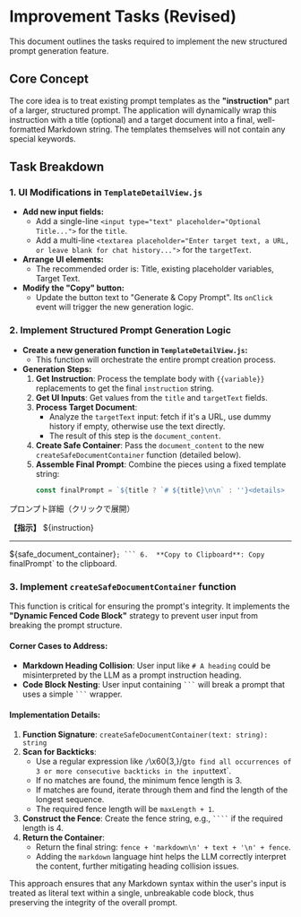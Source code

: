 # Improvement Tasks (Revised)

This document outlines the tasks required to implement the new structured prompt generation feature.

## Core Concept

The core idea is to treat existing prompt templates as the **"instruction"** part of a larger, structured prompt. The application will dynamically wrap this instruction with a title (optional) and a target document into a final, well-formatted Markdown string. The templates themselves will not contain any special keywords.

## Task Breakdown

### 1. UI Modifications in `TemplateDetailView.js`

-   **Add new input fields:**
    -   Add a single-line `<input type="text" placeholder="Optional Title...">` for the `title`.
    -   Add a multi-line `<textarea placeholder="Enter target text, a URL, or leave blank for chat history...">` for the `targetText`.
-   **Arrange UI elements:**
    -   The recommended order is: Title, existing placeholder variables, Target Text.
-   **Modify the "Copy" button:**
    -   Update the button text to "Generate & Copy Prompt". Its `onClick` event will trigger the new generation logic.

### 2. Implement Structured Prompt Generation Logic

-   **Create a new generation function in `TemplateDetailView.js`:**
    -   This function will orchestrate the entire prompt creation process.
-   **Generation Steps:**
    1.  **Get Instruction**: Process the template body with `{{variable}}` replacements to get the final `instruction` string.
    2.  **Get UI Inputs**: Get values from the `title` and `targetText` fields.
    3.  **Process Target Document**:
        -   Analyze the `targetText` input: fetch if it's a URL, use dummy history if empty, otherwise use the text directly.
        -   The result of this step is the `document_content`.
    4.  **Create Safe Container**: Pass the `document_content` to the new `createSafeDocumentContainer` function (detailed below).
    5.  **Assemble Final Prompt**: Combine the pieces using a fixed template string:
        ```javascript
        const finalPrompt = `${title ? `# ${title}\n\n` : ''}<details>
<summary>プロンプト詳細（クリックで展開）</summary>

**【指示】**
${instruction}

</details>

---

${safe_document_container}`;
        ```
    6.  **Copy to Clipboard**: Copy `finalPrompt` to the clipboard.

### 3. Implement `createSafeDocumentContainer` function

This function is critical for ensuring the prompt's integrity. It implements the **"Dynamic Fenced Code Block"** strategy to prevent user input from breaking the prompt structure.

#### Corner Cases to Address:

-   **Markdown Heading Collision**: User input like `# A heading` could be misinterpreted by the LLM as a prompt instruction heading.
-   **Code Block Nesting**: User input containing ` ``` ` will break a prompt that uses a simple ` ``` ` wrapper.

#### Implementation Details:

1.  **Function Signature**: `createSafeDocumentContainer(text: string): string`
2.  **Scan for Backticks**:
    -   Use a regular expression like `/`\x60{3,}/g` to find all occurrences of 3 or more consecutive backticks in the input `text`.
    -   If no matches are found, the minimum fence length is 3.
    -   If matches are found, iterate through them and find the length of the longest sequence.
    -   The required fence length will be `maxLength + 1`.
3.  **Construct the Fence**: Create the fence string, e.g., ` ```` ` if the required length is 4.
4.  **Return the Container**:
    -   Return the final string: `fence + 'markdown\n' + text + '\n' + fence`.
    -   Adding the `markdown` language hint helps the LLM correctly interpret the content, further mitigating heading collision issues.

This approach ensures that any Markdown syntax within the user's input is treated as literal text within a single, unbreakable code block, thus preserving the integrity of the overall prompt.
